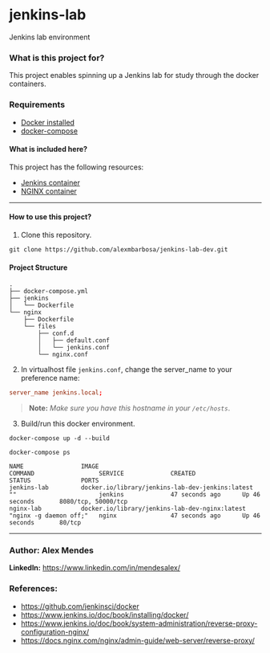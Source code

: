 # jenkins-lab

Jenkins lab environment

### **What is this project for?**

This project enables spinning up a Jenkins lab for study through the docker containers.

### Requirements

- [Docker installed](https://docs.docker.com/engine/install/)
- [docker-compose](https://docs.docker.com.zh.xy2401.com/v17.12/compose/install/)

#### **What is included here?**

This project has the following resources:

- [Jenkins container](https://www.jenkins.io/doc/book/installing/docker/)
- [NGINX container](https://docs.nginx.com/nginx/admin-guide/installing-nginx/installing-nginx-docker/)

---
#### **How to use this project?**

1. Clone this repository.

```shell
git clone https://github.com/alexmbarbosa/jenkins-lab-dev.git
```

#### **Project Structure**

```shell
.
├── docker-compose.yml
├── jenkins
│   └── Dockerfile
└── nginx
    ├── Dockerfile
    └── files
        ├── conf.d
        │   ├── default.conf
        │   └── jenkins.conf
        └── nginx.conf
```

2. In virtualhost file `jenkins.conf`, change the server_name to your preference name:

```conf
server_name jenkins.local;
```

> **Note:** *Make sure you have this hostname in your `/etc/hosts`*.

3. Build/run this docker environment.

```shell
docker-compose up -d --build
```

```shell
docker-compose ps

NAME                IMAGE                                              COMMAND                  SERVICE             CREATED             STATUS              PORTS
jenkins-lab         docker.io/library/jenkins-lab-dev-jenkins:latest   ""                       jenkins             47 seconds ago      Up 46 seconds       8080/tcp, 50000/tcp
nginx-lab           docker.io/library/jenkins-lab-dev-nginx:latest     "nginx -g daemon off;"   nginx               47 seconds ago      Up 46 seconds       80/tcp
```

___

### **Author:** Alex Mendes

**LinkedIn:** https://www.linkedin.com/in/mendesalex/

### **References:**

- https://github.com/jenkinsci/docker
- https://www.jenkins.io/doc/book/installing/docker/
- https://www.jenkins.io/doc/book/system-administration/reverse-proxy-configuration-nginx/
- https://docs.nginx.com/nginx/admin-guide/web-server/reverse-proxy/